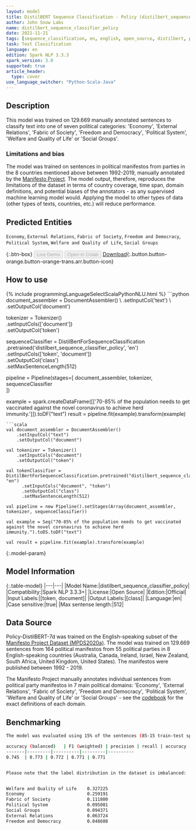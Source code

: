 ```yaml
---
layout: model
title: DistilBERT Sequence Classification - Policy (distilbert_sequence_classifier_policy)
author: John Snow Labs
name: distilbert_sequence_classifier_policy
date: 2021-11-21
tags: [sequence_classification, en, english, open_source, distilbert, policy, political_categories]
task: Text Classification
language: en
edition: Spark NLP 3.3.3
spark_version: 3.0
supported: true
article_header:
  type: cover
use_language_switcher: "Python-Scala-Java"
---
```


## Description

This model was trained on 129.669 manually annotated sentences to classify text into one of seven political categories: 'Economy', 'External Relations', 'Fabric of Society', 'Freedom and Democracy', 'Political System', 'Welfare and Quality of Life' or 'Social Groups'.


### Limitations and bias

The model was trained on sentences in political manifestos from parties in the 8 countries mentioned above between 1992-2019, manually annotated by the [Manifesto Project](https://manifesto-project.wzb.eu/information/documents/information). The model output, therefore, reproduces the limitations of the dataset in terms of country coverage, time span, domain definitions, and potential biases of the annotators - as any supervised machine learning model would. Applying the model to other types of data (other types of texts, countries, etc.) will reduce performance.

## Predicted Entities

`Economy`, `External Relations`, `Fabric of Society`, `Freedom and Democracy`, `Political System`, `Welfare and Quality of Life`, `Social Groups`

{:.btn-box}
<button class="button button-orange" disabled>Live Demo</button>
<button class="button button-orange" disabled>Open in Colab</button>
[Download](https://s3.amazonaws.com/auxdata.johnsnowlabs.com/public/models/distilbert_sequence_classifier_policy_en_3.3.3_3.0_1637495279131.zip){:.button.button-orange.button-orange-trans.arr.button-icon}

## How to use



<div class="tabs-box" markdown="1">
{% include programmingLanguageSelectScalaPythonNLU.html %}
```python
document_assembler = DocumentAssembler() \
    .setInputCol('text') \
    .setOutputCol('document')

tokenizer = Tokenizer() \
    .setInputCols(['document']) \
    .setOutputCol('token')

sequenceClassifier = DistilBertForSequenceClassification \
      .pretrained('distilbert_sequence_classifier_policy', 'en') \
      .setInputCols(['token', 'document']) \
      .setOutputCol('class') \
      .setMaxSentenceLength(512)

pipeline = Pipeline(stages=[
    document_assembler, 
    tokenizer,
    sequenceClassifier    
])

example = spark.createDataFrame([['70-85% of the population needs to get vaccinated against the novel coronavirus to achieve herd immunity.']]).toDF("text")
result = pipeline.fit(example).transform(example)
```
```scala
val document_assembler = DocumentAssembler() 
    .setInputCol("text") 
    .setOutputCol("document")

val tokenizer = Tokenizer() 
    .setInputCols("document") 
    .setOutputCol("token")

val tokenClassifier = DistilBertForSequenceClassification.pretrained("distilbert_sequence_classifier_policy", "en")
      .setInputCols("document", "token")
      .setOutputCol("class")
      .setMaxSentenceLength(512)

val pipeline = new Pipeline().setStages(Array(document_assembler, tokenizer, sequenceClassifier))

val example = Seq("70-85% of the population needs to get vaccinated against the novel coronavirus to achieve herd immunity.").toDS.toDF("text")

val result = pipeline.fit(example).transform(example)
```
</div>

{:.model-param}
## Model Information

{:.table-model}
|---|---|
|Model Name:|distilbert_sequence_classifier_policy|
|Compatibility:|Spark NLP 3.3.3+|
|License:|Open Source|
|Edition:|Official|
|Input Labels:|[token, document]|
|Output Labels:|[class]|
|Language:|en|
|Case sensitive:|true|
|Max sentense length:|512|

## Data Source

Policy-DistilBERT-7d was trained on the English-speaking subset of the [Manifesto Project Dataset (MPDS2020a)](https://manifesto-project.wzb.eu/datasets). The model was trained on 129.669 sentences from 164 political manifestos from 55 political parties in 8 English-speaking countries (Australia, Canada, Ireland, Israel, New Zealand, South Africa, United Kingdom, United States). The manifestos were published between 1992 - 2019. 

The Manifesto Project manually annotates individual sentences from political party manifestos in 7 main political domains: 'Economy', 'External Relations', 'Fabric of Society', 'Freedom and Democracy', 'Political System', 'Welfare and Quality of Life' or 'Social Groups' - see the [codebook](https://manifesto-project.wzb.eu/down/data/2020b/codebooks/codebook_MPDataset_MPDS2020b.pdf) for the exact definitions of each domain. 

## Benchmarking

```bash
The model was evaluated using 15% of the sentences (85-15 train-test split).

accuracy (balanced)   | F1 (weighted) | precision | recall | accuracy (not balanced) 
-------|---------|----------|---------|----------
0.745  | 0.773 | 0.772 | 0.771 | 0.771


Please note that the label distribution in the dataset is imbalanced:


Welfare and Quality of Life    0.327225
Economy                        0.259191
Fabric of Society              0.111800
Political System               0.095081
Social Groups                  0.094371
External Relations             0.063724
Freedom and Democracy          0.048608
```
